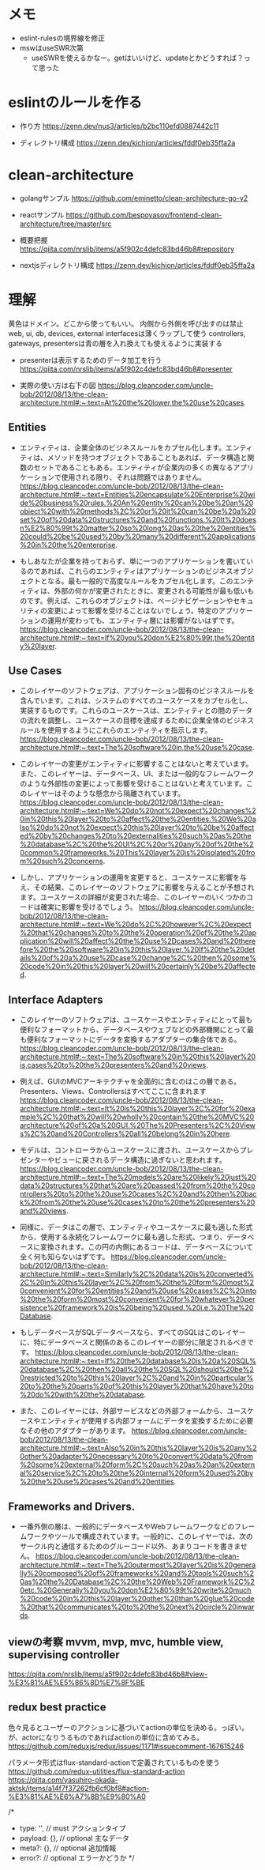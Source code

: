 # メモ
- eslint-rulesの境界線を修正
- mswはuseSWR次第
    - useSWRを使えるかなー。getはいいけど、updateとかどうすれば？って思った
# eslintのルールを作る
- 作り方
https://zenn.dev/nus3/articles/b2bc110efd0887442c11

- ディレクトリ構成
https://zenn.dev/kichion/articles/fddf0eb35ffa2a

# clean-architecture

- golangサンプル
https://github.com/eminetto/clean-architecture-go-v2

- reactサンプル
https://github.com/bespoyasov/frontend-clean-architecture/tree/master/src

- 概要把握
https://qiita.com/nrslib/items/a5f902c4defc83bd46b8#repository

- nextjsディレクトリ構成
https://zenn.dev/kichion/articles/fddf0eb35ffa2a

# 理解
黄色はドメイン。どこから使ってもいい。
内側から外側を呼び出すのは禁止
web, ui, db, devices, external interfacesは薄くラップして使う
controllers, gateways, presentersは青の層を入れ換えても使えるように実装する

- presenterは表示するためのデータ加工を行う
https://qiita.com/nrslib/items/a5f902c4defc83bd46b8#presenter

- 実際の使い方は右下の図
https://blog.cleancoder.com/uncle-bob/2012/08/13/the-clean-architecture.html#:~:text=At%20the%20lower,the%20use%20cases.


## Entities
- エンティティは、企業全体のビジネスルールをカプセル化します。エンティティは、メソッドを持つオブジェクトであることもあれば、データ構造と関数のセットであることもある。エンティティが企業内の多くの異なるアプリケーションで使用される限り、それは問題ではありません。
https://blog.cleancoder.com/uncle-bob/2012/08/13/the-clean-architecture.html#:~:text=Entities%20encapsulate%20Enterprise%20wide%20business%20rules.%20An%20entity%20can%20be%20an%20object%20with%20methods%2C%20or%20it%20can%20be%20a%20set%20of%20data%20structures%20and%20functions.%20It%20doesn%E2%80%99t%20matter%20so%20long%20as%20the%20entities%20could%20be%20used%20by%20many%20different%20applications%20in%20the%20enterprise.

- もしあなたが企業を持っておらず、単に一つのアプリケーションを書いているのであれば、これらのエンティティはアプリケーションのビジネスオブジェクトとなる。最も一般的で高度なルールをカプセル化します。このエンティティは、外部の何かが変更されたときに、変更される可能性が最も低いものです。例えば、これらのオブジェクトは、ページナビゲーションやセキュリティの変更によって影響を受けることはないでしょう。特定のアプリケーションの運用が変わっても、エンティティ層には影響がないはずです。
https://blog.cleancoder.com/uncle-bob/2012/08/13/the-clean-architecture.html#:~:text=If%20you%20don%E2%80%99t,the%20entity%20layer.

## Use Cases
- このレイヤーのソフトウェアは、アプリケーション固有のビジネスルールを含んでいます。これは、システムのすべてのユースケースをカプセル化し、実装するものです。これらのユースケースは、エンティティとの間のデータの流れを調整し、ユースケースの目標を達成するために企業全体のビジネスルールを使用するようにこれらのエンティティを指示します。
https://blog.cleancoder.com/uncle-bob/2012/08/13/the-clean-architecture.html#:~:text=The%20software%20in,the%20use%20case.

- このレイヤーの変更がエンティティに影響することはないと考えています。また、このレイヤーは、データベース、UI、または一般的なフレームワークのような外部性の変更によって影響を受けることはないと考えています。このレイヤーはそのような懸念から隔離されています。
https://blog.cleancoder.com/uncle-bob/2012/08/13/the-clean-architecture.html#:~:text=We%20do%20not%20expect%20changes%20in%20this%20layer%20to%20affect%20the%20entities.%20We%20also%20do%20not%20expect%20this%20layer%20to%20be%20affected%20by%20changes%20to%20externalities%20such%20as%20the%20database%2C%20the%20UI%2C%20or%20any%20of%20the%20common%20frameworks.%20This%20layer%20is%20isolated%20from%20such%20concerns.

- しかし、アプリケーションの運用を変更すると、ユースケースに影響を与え、その結果、このレイヤーのソフトウェアに影響を与えることが予想されます。ユースケースの詳細が変更された場合、このレイヤーのいくつかのコードは確実に影響を受けるでしょう。
https://blog.cleancoder.com/uncle-bob/2012/08/13/the-clean-architecture.html#:~:text=We%20do%2C%20however%2C%20expect%20that%20changes%20to%20the%20operation%20of%20the%20application%20will%20affect%20the%20use%2Dcases%20and%20therefore%20the%20software%20in%20this%20layer.%20If%20the%20details%20of%20a%20use%2Dcase%20change%2C%20then%20some%20code%20in%20this%20layer%20will%20certainly%20be%20affected.
## Interface Adapters
- このレイヤーのソフトウェアは、ユースケースやエンティティにとって最も便利なフォーマットから、データベースやウェブなどの外部機関にとって最も便利なフォーマットにデータを変換するアダプターの集合体である。
https://blog.cleancoder.com/uncle-bob/2012/08/13/the-clean-architecture.html#:~:text=The%20software%20in%20this%20layer%20is,cases%20to%20the%20presenters%20and%20views.

- 例えば、GUIのMVCアーキテクチャを全面的に含むのはこの層である。Presenters、Views、Controllersはすべてここに含まれます
https://blog.cleancoder.com/uncle-bob/2012/08/13/the-clean-architecture.html#:~:text=It%20is%20this%20layer%2C%20for%20example%2C%20that%20will%20wholly%20contain%20the%20MVC%20architecture%20of%20a%20GUI.%20The%20Presenters%2C%20Views%2C%20and%20Controllers%20all%20belong%20in%20here.

- モデルは、コントローラからユースケースに渡され、ユースケースからプレゼンターやビューに戻されるデータ構造に過ぎないと思われます。
https://blog.cleancoder.com/uncle-bob/2012/08/13/the-clean-architecture.html#:~:text=The%20models%20are%20likely%20just%20data%20structures%20that%20are%20passed%20from%20the%20controllers%20to%20the%20use%20cases%2C%20and%20then%20back%20from%20the%20use%20cases%20to%20the%20presenters%20and%20views.

- 同様に、データはこの層で、エンティティやユースケースに最も適した形式から、使用する永続化フレームワークに最も適した形式、つまり、データベースに変換されます。この円の内側にあるコードは、データベースについて全く何も知らないはずです。
https://blog.cleancoder.com/uncle-bob/2012/08/13/the-clean-architecture.html#:~:text=Similarly%2C%20data%20is%20converted%2C%20in%20this%20layer%2C%20from%20the%20form%20most%20convenient%20for%20entities%20and%20use%20cases%2C%20into%20the%20form%20most%20convenient%20for%20whatever%20persistence%20framework%20is%20being%20used.%20i.e.%20The%20Database.

- もしデータベースがSQLデータベースなら、すべてのSQLはこのレイヤーに、特にデータベースと関係のあるこのレイヤーの部分に限定されるべきです。
https://blog.cleancoder.com/uncle-bob/2012/08/13/the-clean-architecture.html#:~:text=If%20the%20database%20is%20a%20SQL%20database%2C%20then%20all%20the%20SQL%20should%20be%20restricted%20to%20this%20layer%2C%20and%20in%20particular%20to%20the%20parts%20of%20this%20layer%20that%20have%20to%20do%20with%20the%20database.

- また、このレイヤーには、外部サービスなどの外部フォームから、ユースケースやエンティティが使用する内部フォームにデータを変換するために必要なその他のアダプターがあります。
https://blog.cleancoder.com/uncle-bob/2012/08/13/the-clean-architecture.html#:~:text=Also%20in%20this%20layer%20is%20any%20other%20adapter%20necessary%20to%20convert%20data%20from%20some%20external%20form%2C%20such%20as%20an%20external%20service%2C%20to%20the%20internal%20form%20used%20by%20the%20use%20cases%20and%20entities.

## Frameworks and Drivers.

- 一番外側の層は、一般的にデータベースやWebフレームワークなどのフレームワークやツールで構成されています。一般的に、このレイヤーでは、次のサークル内と通信するためのグルーコード以外、あまりコードを書きません。
https://blog.cleancoder.com/uncle-bob/2012/08/13/the-clean-architecture.html#:~:text=The%20outermost%20layer%20is%20generally%20composed%20of%20frameworks%20and%20tools%20such%20as%20the%20Database%2C%20the%20Web%20Framework%2C%20etc.%20Generally%20you%20don%E2%80%99t%20write%20much%20code%20in%20this%20layer%20other%20than%20glue%20code%20that%20communicates%20to%20the%20next%20circle%20inwards.

## viewの考察 mvvm, mvp, mvc, humble view, supervising controller

https://qiita.com/nrslib/items/a5f902c4defc83bd46b8#view-%E3%81%AE%E5%86%8D%E7%8F%BE

## redux best practice

色々見るとユーザーのアクションに基づいてactionの単位を決める。っぽい。が、actorになりうるものであればactionの単位に含めてみる。
https://github.com/reduxjs/redux/issues/1171#issuecomment-167615246

パラメータ形式はflux-standard-actionで定義されているものを使う
https://github.com/redux-utilities/flux-standard-action
https://qiita.com/yasuhiro-okada-aktsk/items/a14f7f37262fb6cf0bf8#action-%E3%81%AE%E6%A7%8B%E9%80%A0

/*
 * type: '',      // must アクションタイプ
 * payload: {},   // optional 主なデータ
 * meta?: {},     // optional 追加情報
 * error?:        // optional エラーかどうか
 */
